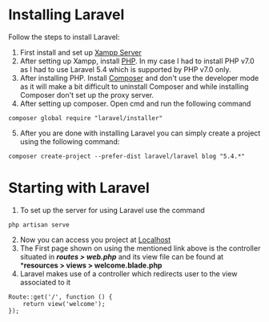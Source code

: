# Installing Laravel

Follow the steps to install Laravel:

1. First install and set up [Xampp Server](https://www.apachefriends.org/download.html)
2. After setting up Xampp, install [PHP](https://www.apachelounge.com/viewtopic.php?t=6359). In my case I had to install PHP v7.0 as I had to use Laravel 5.4 which is supported by PHP v7.0 only. 
3. After installing PHP. Install [Composer](https://getcomposer.org/download/) and don't use the developer mode as it will make a bit difficult to uninstall Composer and while installing Composer don't set up the proxy server.
4. After setting up composer. Open cmd and run the following command
```
composer global require "laravel/installer"
```
5. After you are done with installing Laravel you can simply create a project using the following command:
```
composer create-project --prefer-dist laravel/laravel blog "5.4.*"
```

# Starting with Laravel

1. To set up the server for using Laravel use the command
```
php artisan serve
```
2. Now you can access you project at [Localhost](localhost:8000/)
3. The First page shown on using the mentioned link above is the controller situated in ***routes > web.php*** and its view file can be found at ***resources > views > welcome.blade.php**
4. Laravel makes use of a controller which redirects user to the view associated to it
```
Route::get('/', function () {
    return view('welcome');
});
```
